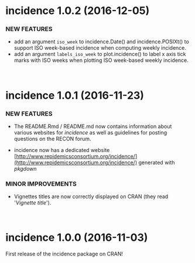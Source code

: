incidence 1.0.2 (2016-12-05)
==================

### NEW FEATURES

* add an argument `iso_week` to incidence.Date() and incidence.POSIXt() to support ISO week-based incidence when computing weekly incidence.
* add an argument `labels_iso_week` to plot.incidence() to label x axis tick marks with ISO weeks when plotting ISO week-based weekly incidence.


<br>

incidence 1.0.1 (2016-11-23)
==================

### NEW FEATURES

* The README.Rmd / README.md now contains information about various websites for *incidence* as well as guidelines for posting questions on the RECON forum.

* incidence now has a dedicated website [http://www.repidemicsconsortium.org/incidence/](http://www.repidemicsconsortium.org/incidence/) generated with *pkgdown*


### MINOR IMPROVEMENTS

* Vignettes titles are now correctly displayed on CRAN (they read '*Vignette title*').


<br>

incidence 1.0.0 (2016-11-03)
==================
First release of the incidence package on CRAN!


